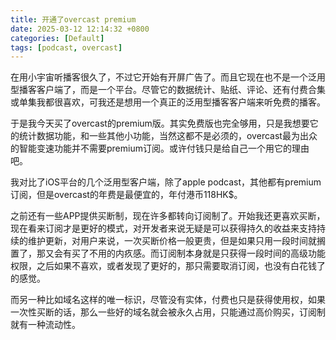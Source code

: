 ```yaml
---
title: 开通了overcast premium
date: 2025-03-12 12:14:32 +0800
categories: [Default]
tags: [podcast, overcast]
---
```


在用小宇宙听播客很久了，不过它开始有开屏广告了。而且它现在也不是一个泛用型播客客户端了，而是一个平台。尽管它的数据统计、贴纸、评论、还有付费合集或单集我都很喜欢，可我还是想用一个真正的泛用型播客客户端来听免费的播客。

于是我今天买了overcast的premium版。其实免费版也完全够用，只是我想要它的统计数据功能，和一些其他小功能，当然这都不是必须的，overcast最为出众的智能变速功能并不需要premium订阅。或许付钱只是给自己一个用它的理由吧。

我对比了iOS平台的几个泛用型客户端，除了apple podcast，其他都有premium订阅，但是overcast的年费是最便宜的，年付港币118HK$。

之前还有一些APP提供买断制，现在许多都转向订阅制了。开始我还更喜欢买断，现在看来订阅才是更好的模式，对开发者来说无疑是可以获得持久的收益来支持持续的维护更新，对用户来说，一次买断价格一般更贵，但是如果只用一段时间就搁置了，那又会有买了不用的内疚感。而订阅制本身就是只获得一段时间的高级功能权限，之后如果不喜欢，或者发现了更好的，那只需要取消订阅，也没有白花钱了的感觉。

而另一种比如域名这样的唯一标识，尽管没有实体，付费也只是获得使用权，如果一次性买断的话，那么一些好的域名就会被永久占用，只能通过高价购买，订阅制就有一种流动性。